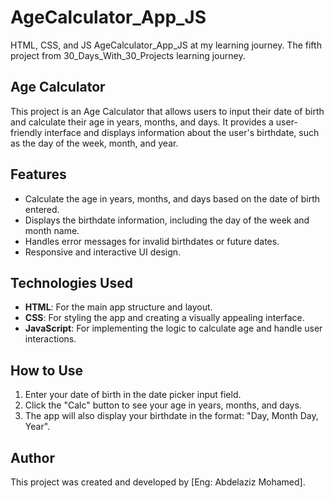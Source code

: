 # AgeCalculator_App_JS
HTML, CSS, and JS AgeCalculator_App_JS at my learning journey. The fifth project from 30_Days_With_30_Projects learning journey.

## Age Calculator
This project is an Age Calculator that allows users to input their date of birth and calculate their age in years, months, and days. 
It provides a user-friendly interface and displays information about the user's birthdate, such as the day of the week, month, and year.

## Features
- Calculate the age in years, months, and days based on the date of birth entered.
- Displays the birthdate information, including the day of the week and month name.
- Handles error messages for invalid birthdates or future dates.
- Responsive and interactive UI design.

## Technologies Used
- **HTML**: For the main app structure and layout.
- **CSS**: For styling the app and creating a visually appealing interface.
- **JavaScript**: For implementing the logic to calculate age and handle user interactions.

## How to Use
1. Enter your date of birth in the date picker input field.
2. Click the "Calc" button to see your age in years, months, and days.
3. The app will also display your birthdate in the format: "Day, Month Day, Year".

## Author
This project was created and developed by [Eng: Abdelaziz Mohamed].
